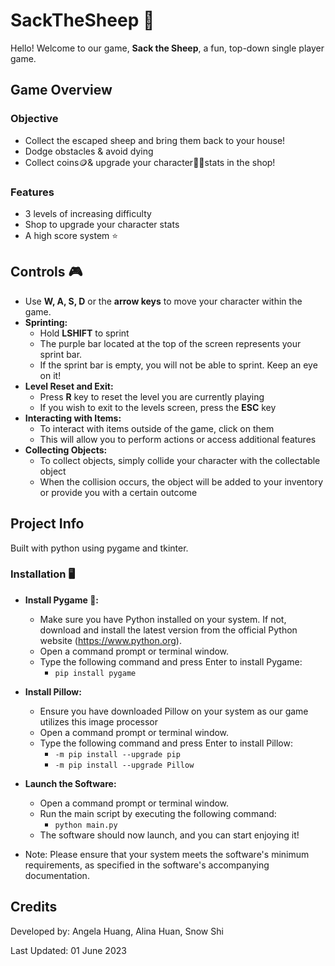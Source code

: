 # SackTheSheep 🐑
Hello! Welcome to our game, **Sack the Sheep**, a fun, top-down single player game. 

## Game Overview

### Objective
+ Collect the escaped sheep and bring them back to your house!
+ Dodge obstacles & avoid dying
+ Collect coins🪙& upgrade your character👨‍🌾stats in the shop!

### Features
+ 3 levels of increasing difficulty
+ Shop to upgrade your character stats
+ A high score system ⭐

## Controls 🎮
+ Use **W, A, S, D** or the **arrow keys** to move your character within the game.
+ **Sprinting:**
  + Hold **LSHIFT** to sprint
  + The purple bar located at the top of the screen represents your sprint bar.
  + If the sprint bar is empty, you will not be able to sprint. Keep an eye on it!
+ **Level Reset and Exit:**
  + Press **R** key to reset the level you are currently playing
  + If you wish to exit to the levels screen, press the **ESC** key
+ **Interacting with Items:**
  + To interact with items outside of the game, click on them
  + This will allow you to perform actions or access additional features
+ **Collecting Objects:**
  + To collect objects, simply collide your character with the collectable object
  + When the collision occurs, the object will be added to your inventory or provide you with a certain outcome
## Project Info
Built with python using pygame and tkinter.
 
### Installation 🖥️
+ **Install Pygame 🐍:**
  + Make sure you have Python installed on your system. If not, download and install the latest version from the official Python website (https://www.python.org).
  + Open a command prompt or terminal window.
  + Type the following command and press Enter to install Pygame:
    + `pip install pygame`
+ **Install Pillow:**
  + Ensure you have downloaded Pillow on your system as our game utilizes this image processor
  + Open a command prompt or terminal window.
  + Type the following command and press Enter to install Pillow:
    + `-m pip install --upgrade pip`
    + `-m pip install --upgrade Pillow`
+ **Launch the Software:**
  + Open a command prompt or terminal window.
  + Run the main script by executing the following command:
    + `python main.py`
  + The software should now launch, and you can start enjoying it!
 
+ Note: Please ensure that your system meets the software's minimum requirements, as specified in the software's accompanying documentation.



## Credits
Developed by: Angela Huang, Alina Huan, Snow Shi

Last Updated: 01 June 2023
